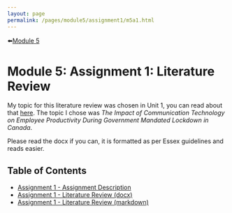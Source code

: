 ```yaml
---
layout: page
permalink: /pages/module5/assignment1/m5a1.html
---
```


⬅️[Module 5](/pages/module5.html)

# Module 5: Assignment 1: Literature Review

My topic for this literature review was chosen in Unit 1, you can read about that [here](/pages/module5/unit-assignments/unit1/m5u1.html). The topic I chose was *The Impact of Communication Technology on Employee Productivity During Government Mandated Lockdown in Canada*.

Please read the docx if you can, it is formatted as per Essex guidelines and reads easier.

## Table of Contents

- [Assignment 1 - Assignment Description](/pages/module5/assignment1/m5a1-description.html)
- [Assignment 1 - Literature Review (docx)](/pages/module5/assignment1/TrevorWoodman_M5A1_LiteratureReview.docx)
- [Assignment 1 - Literature Review (markdown)](/pages/module5/assignment1/trevorwoodman-m5a1-litreview.html)
